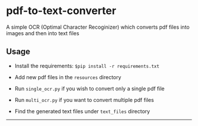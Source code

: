 # pdf-to-text-converter
A simple OCR (Optimal Character Recoginizer) which converts pdf files into images and then into text files


## Usage

- Install the requirements:
`$pip install -r requirements.txt`

- Add new pdf files in the `resources` directory

- Run `single_ocr.py` if you wish to convert only a single pdf file

- Run `multi_ocr.py` if you want to convert multiple pdf files 

- Find the generated text files under `text_files` directory

***
